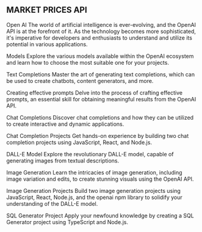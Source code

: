 ## MARKET PRICES API



Open AI
The world of artificial intelligence is ever-evolving, and the OpenAI API is at the forefront of it. As the technology becomes more sophisticated, it's imperative for developers and enthusiasts to understand and utilize its potential in various applications.


Models
Explore the various models available within the OpenAI ecosystem and learn how to choose the most suitable one for your projects.

Text Completions
Master the art of generating text completions, which can be used to create chatbots, content generators, and more.

Creating effective prompts
Delve into the process of crafting effective prompts, an essential skill for obtaining meaningful results from the OpenAI API.

Chat Completions
Discover chat completions and how they can be utilized to create interactive and dynamic applications.

Chat Completion Projects
Get hands-on experience by building two chat completion projects using JavaScript, React, and Node.js.

DALL-E Model
Explore the revolutionary DALL-E model, capable of generating images from textual descriptions.

Image Generation
Learn the intricacies of image generation, including image variation and edits, to create stunning visuals using the OpenAI API.

Image Generation Projects
Build two image generation projects using JavaScript, React, Node.js, and the openai npm library to solidify your understanding of the DALL-E model.

SQL Generator Project
Apply your newfound knowledge by creating a SQL Generator project using TypeScript and Node.js.